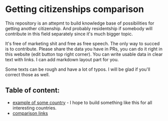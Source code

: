# Getting citizenships comparison

This repository is an attepmt to build knowledge base of possibilities for getting another citizenship.
And probably residentship if somebody will contribute in this field separately since it's much bigger topic.

It's free of marketing shit and free as free speech. The only way to succed is to contribute.
Please share the data you have in PRs, you can do it right in this website (edit button top right corner).
You can write usable data in clear text with links. I can add markdown layout part for you.

Some texts can be rough and have a lot of typos. I will be glad if you'll correct those as well.

## Table of content:

* [example of some country](country_example.md) - I hope to build something like this for all interesting countries.
* [comparison links](comparison_links.md)




